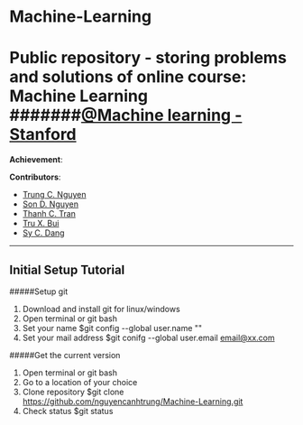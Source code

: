 # Machine-Learning
Public repository - storing problems and solutions of online course: Machine Learning
#######[@Machine learning - Stanford](https://www.coursera.org/learn/machine-learning)
========
**Achievement**: 

**Contributors**:
* [Trung C. Nguyen](mailto:nguyencanhtrung@me.com "Send an email")
* [Son D. Nguyen](mailto: "Private")
* [Thanh C. Tran](mailto: "Private")
* [Tru X. Bui](mailto: "Private")
* [Sy C. Dang](mailto: "Private")
---
Initial Setup Tutorial
---
#####Setup git

1. Download and install git for linux/windows
2. Open terminal or git bash
3. Set your name $git config --global user.name "<name>"
4. Set your mail address $git conifg --global user.email email@xx.com

#####Get the current version

1. Open terminal or git bash
2. Go to a location of your choice
3. Clone repository $git clone https://github.com/nguyencanhtrung/Machine-Learning.git
4. Check status $git status
